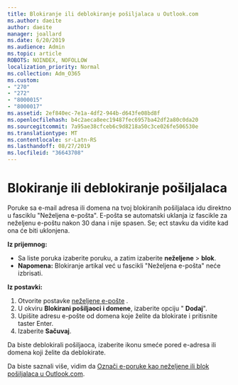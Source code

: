 ```yaml
---
title: Blokiranje ili deblokiranje pošiljalaca u Outlook.com
ms.author: daeite
author: daeite
manager: joallard
ms.date: 6/20/2019
ms.audience: Admin
ms.topic: article
ROBOTS: NOINDEX, NOFOLLOW
localization_priority: Normal
ms.collection: Adm_O365
ms.custom:
- "270"
- "272"
- "8000015"
- "8000017"
ms.assetid: 2ef840ec-7e1a-4df2-944b-d643fe08bd8f
ms.openlocfilehash: b4c2aeca8eec19487fec6957ba42df2a80c0da20
ms.sourcegitcommit: 7a95ae38cfceb6c9d8218a50c3ce026fe506530e
ms.translationtype: MT
ms.contentlocale: sr-Latn-RS
ms.lasthandoff: 08/27/2019
ms.locfileid: "36643708"
---
```

# <a name="block-or-unblock-senders"></a>Blokiranje ili deblokiranje pošiljalaca

Poruke sa e-mail adresa ili domena na tvoj blokiranih pošiljalaca idu direktno u fasciklu "Neželjena e-pošta". E-pošta se automatski uklanja iz fascikle za neželjenu e-poštu nakon 30 dana i nije spasen. Se; ect stavku da vidite kad ona će biti uklonjena.

**Iz prijemnog:**

- Sa liste poruka izaberite poruku, a zatim izaberite **neželjene** > **blok**.
- **Napomena:** Blokiranje artikal već u fascikli "Neželjena e-pošta" neće izbrisati.

**Iz postavki:**

1. Otvorite postavke [neželjene e-pošte](https://outlook.live.com/mail/options/mail/junkEmail) .
2. U okviru **Blokirani pošiljaoci i domene**, izaberite opciju " **Dodaj**".
3. Upišite adresu e-pošte od domena koje želite da blokirate i pritisnite taster Enter.
4. Izaberite **Sačuvaj**.

Da biste deblokirali pošiljaoca, izaberite ikonu smeće pored e-adresa ili domena koji želite da deblokirate.

Da biste saznali više, vidim da [Označi e-poruke kao neželjene ili blok pošiljalaca u Outlook.com](https://support.office.com/article/a3ece97b-82f8-4a5e-9ac3-e92fa6427ae4?wt.mc_id=Office_Outlook_com_Alchemy).